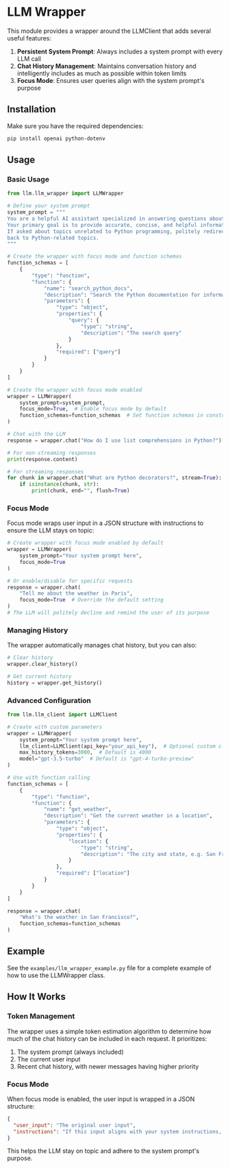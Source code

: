 # LLM Wrapper

This module provides a wrapper around the LLMClient that adds several useful features:

1. **Persistent System Prompt**: Always includes a system prompt with every LLM call
2. **Chat History Management**: Maintains conversation history and intelligently includes as much as possible within token limits
3. **Focus Mode**: Ensures user queries align with the system prompt's purpose

## Installation

Make sure you have the required dependencies:

```bash
pip install openai python-dotenv
```

## Usage

### Basic Usage

```python
from llm.llm_wrapper import LLMWrapper

# Define your system prompt
system_prompt = """
You are a helpful AI assistant specialized in answering questions about Python programming.
Your primary goal is to provide accurate, concise, and helpful information about Python.
If asked about topics unrelated to Python programming, politely redirect the conversation
back to Python-related topics.
"""

# Create the wrapper with focus mode and function schemas
function_schemas = [
    {
        "type": "function",
        "function": {
            "name": "search_python_docs",
            "description": "Search the Python documentation for information",
            "parameters": {
                "type": "object",
                "properties": {
                    "query": {
                        "type": "string",
                        "description": "The search query"
                    }
                },
                "required": ["query"]
            }
        }
    }
]

# Create the wrapper with focus mode enabled
wrapper = LLMWrapper(
    system_prompt=system_prompt,
    focus_mode=True,  # Enable focus mode by default
    function_schemas=function_schemas  # Set function schemas in constructor
)

# Chat with the LLM
response = wrapper.chat("How do I use list comprehensions in Python?")

# For non-streaming responses
print(response.content)

# For streaming responses
for chunk in wrapper.chat("What are Python decorators?", stream=True):
    if isinstance(chunk, str):
        print(chunk, end="", flush=True)
```

### Focus Mode

Focus mode wraps user input in a JSON structure with instructions to ensure the LLM stays on topic:

```python
# Create wrapper with focus mode enabled by default
wrapper = LLMWrapper(
    system_prompt="Your system prompt here",
    focus_mode=True
)

# Or enable/disable for specific requests
response = wrapper.chat(
    "Tell me about the weather in Paris", 
    focus_mode=True  # Override the default setting
)
# The LLM will politely decline and remind the user of its purpose
```

### Managing History

The wrapper automatically manages chat history, but you can also:

```python
# Clear history
wrapper.clear_history()

# Get current history
history = wrapper.get_history()
```

### Advanced Configuration

```python
from llm.llm_client import LLMClient

# Create with custom parameters
wrapper = LLMWrapper(
    system_prompt="Your system prompt here",
    llm_client=LLMClient(api_key="your_api_key"),  # Optional custom client
    max_history_tokens=3000,  # Default is 4000
    model="gpt-3.5-turbo"  # Default is "gpt-4-turbo-preview"
)

# Use with function calling
function_schemas = [
    {
        "type": "function",
        "function": {
            "name": "get_weather",
            "description": "Get the current weather in a location",
            "parameters": {
                "type": "object",
                "properties": {
                    "location": {
                        "type": "string",
                        "description": "The city and state, e.g. San Francisco, CA"
                    }
                },
                "required": ["location"]
            }
        }
    }
]

response = wrapper.chat(
    "What's the weather in San Francisco?",
    function_schemas=function_schemas
)
```

## Example

See the `examples/llm_wrapper_example.py` file for a complete example of how to use the LLMWrapper class.

## How It Works

### Token Management

The wrapper uses a simple token estimation algorithm to determine how much of the chat history can be included in each request. It prioritizes:

1. The system prompt (always included)
2. The current user input
3. Recent chat history, with newer messages having higher priority

### Focus Mode

When focus mode is enabled, the user input is wrapped in a JSON structure:

```json
{
  "user_input": "The original user input",
  "instructions": "If this input aligns with your system instructions, respond normally. If it doesn't, politely decline and remind the user of your purpose."
}
```

This helps the LLM stay on topic and adhere to the system prompt's purpose. 